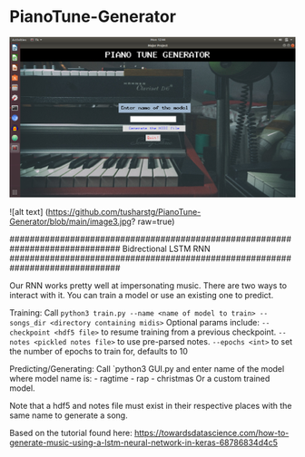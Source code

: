 # PianoTune-Generator

![alt text](https://github.com/tusharstg/PianoTune-Generator/blob/main/image11.png?raw=true)

![alt text] (https://github.com/tusharstg/PianoTune-Generator/blob/main/image3.jpg? raw=true)

##############################################################################
				Bidrectional LSTM RNN
##############################################################################

Our RNN works pretty well at impersonating music.  There are two ways to interact with it.
You can train a model or use an existing one to predict.

Training:
Call `python3 train.py --name <name of model to train> --songs_dir <directory containing midis>`
Optional params include:
    `--checkpoint <hdf5 file>` to resume training from a previous checkpoint.
    `--notes <pickled notes file>` to use pre-parsed notes.
    `--epochs <int>` to set the number of epochs to train for, defaults to 10

Predicting/Generating:
Call `python3 GUI.py and enter name of the model where model name is:
    - ragtime
    - rap
    - christmas
Or a custom trained model.

Note that a hdf5 and notes file must exist in their respective places with the same name to
generate a song.

Based on the tutorial found here:
https://towardsdatascience.com/how-to-generate-music-using-a-lstm-neural-network-in-keras-68786834d4c5
